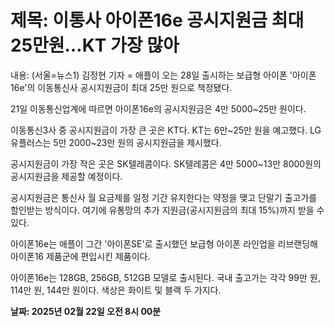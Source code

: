 # **제목: 이통사 아이폰16e 공시지원금 최대 25만원…KT 가장 많아**

  내용: (서울=뉴스1) 김정현 기자 = 애플이 오는 28일 출시하는 보급형 아이폰 '아이폰16e'의 이동통신사 공시지원금이 최대 25만 원으로 책정됐다. 

21일 이동통신업계에 따르면 아이폰16e의 공시지원금은 4만 5000~25만 원이다. 

이동통신3사 중 공시지원금이 가장 큰 곳은 KT다. KT는 6만~25만 원을 예고했다. LG유플러스는 5만 2000~23만 원의 공시지원금을 제시했다. 

공시지원금이 가장 작은 곳은 SK텔레콤이다. SK텔레콤은 4만 5000~13만 8000원의 공시지원금을 제공할 예정이다. 

공시지원금은 통신사 월 요금제를 일정 기간 유지한다는 약정을 맺고 단말기 출고가를 할인받는 방식이다. 여기에 유통망의 추가 지원금(공시지원금의 최대 15%)까지 받을 수 있다. 

아이폰16e는 애플이 그간 '아이폰SE'로 출시했던 보급형 아이폰 라인업을 리브랜딩해 아이폰16 제품군에 편입시킨 제품이다. 

아이폰16e는 128GB, 256GB, 512GB 모델로 출시된다. 국내 출고가는 각각 99만 원, 114만 원, 144만 원이다. 색상은 화이트 및 블랙 두 가지다.

  **날짜: 2025년 02월 22일 오전 8시 00분**